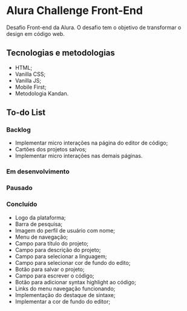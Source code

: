 # Alura Challenge Front-End
Desafio Front-end da Alura. O desafio tem o objetivo de transformar o design em código web.

## Tecnologias e metodologias
- HTML;
- Vanilla CSS;
- Vanilla JS;
- Mobile First;
- Metodologia Kandan.
  
## To-do List

### Backlog
- Implementar micro interações na página do editor de código;
- Cartões dos projetos salvos;
- Implementar micro interações nas demais páginas.

### Em desenvolvimento

### Pausado

### Concluído
- Logo da plataforma;
- Barra de pesquisa;
- Imagem do perfil de usuário com nome;
- Menu de navegação;
- Campo para título do projeto;
- Campo para descrição do projeto;
- Campo para selecionar a linguagem;
- Campo para selecionar cor de fundo do edito;
- Botão para salvar o projeto;
- Campo para escrever o código;
- Botão para adicionar syntax highlight ao código;
- Links do menu navegação funcionando;
- Implementação do destaque de sintaxe;
- Implementar a cor de fundo do editor;